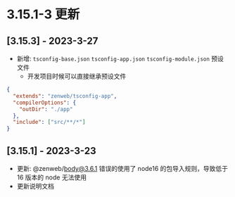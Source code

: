 # 3.15.1-3 更新

## [3.15.3] - 2023-3-27
- 新增: `tsconfig-base.json` `tsconfig-app.json` `tsconfig-module.json` 预设文件
  - 开发项目时候可以直接继承预设文件

```json title="tsconfig.json"
{
  "extends": "zenweb/tsconfig-app",
  "compilerOptions": {
    "outDir": "./app"
  },
  "include": ["src/**/*"]
}
```

## [3.15.1] - 2023-3-23
- 更新: @zenweb/body@3.6.1 错误的使用了 node16 的包导入规则，导致低于 16 版本的 node 无法使用
- 更新说明文档
